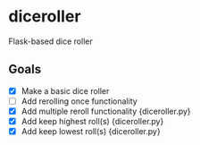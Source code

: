 # diceroller

Flask-based dice roller

## Goals

- [x] Make a basic dice roller
- [ ] Add rerolling once functionality
- [x] Add multiple reroll functionality {diceroller.py}
- [x] Add keep highest roll(s) {diceroller.py}
- [x] Add keep lowest roll(s) {diceroller.py}
